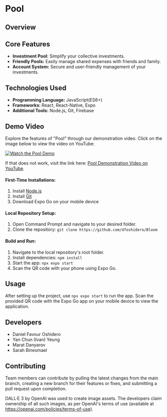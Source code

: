 # Pool

## Overview

## Core Features

- **Investment Pool:** Simplify your collective investments. 
- **Friendly Pools:** Easily manage shared expenses with friends and family.
- **Account System:** Secure and user-friendly management of your investments.

## Technologies Used
- **Programming Language:** JavaScript(ES6+)
- **Frameworks:** React, React-Native, Expo
- **Additional Tools:** Node.js, Git, Firebase
  
## Demo Video
Explore the features of "Pool" through our demonstration video. Click on the image below to view the video on YouTube:

[![Watch the Pool Demo](http://img.youtube.com/vi/VJa4_xRdSYE/0.jpg)](https://www.youtube.com/watch?v=VJa4_xRdSYE&feature=youtu.be "Watch the Pool Demo")

If that does not work, visit the link here: [Pool Demonstration Video on YouTube](https://www.youtube.com/watch?v=VJa4_xRdSYE&feature=youtu.be).

#### First-Time Installations:
1. Install [Node.js](https://nodejs.org/en/download)
2. Install [Git](https://git-scm.com/download/win)
3. Download Expo Go on your mobile device

#### Local Repository Setup:
1. Open Command Prompt and navigate to your desired folder.
2. Clone the repository: `git clone https://github.com/dfoshidero/Bloom`

#### Build and Run:
1. Navigate to the local repository's root folder.
2. Install dependencies: `npm install`
3. Start the app: `npx expo start`
4. Scan the QR code with your phone using Expo Go.

## Usage

After setting up the project, use `npx expo start` to run the app. Scan the provided QR code with the Expo Go app on your mobile device to view the application.

## Developers

- Daniel Favour Oshidero
- Yan Chun (Ivan) Yeung
- Marat Danyarov
- Sarah Binesmael

## Contributing

Team members can contribute by pulling the latest changes from the main branch, creating a new branch for their features or fixes, and submitting a pull request upon completion.

DALL·E 3 by OpenAI was used to create image assets. The developers claim ownership of all such images, as per OpenAI's terms of use (available at https://openai.com/policies/terms-of-use).
